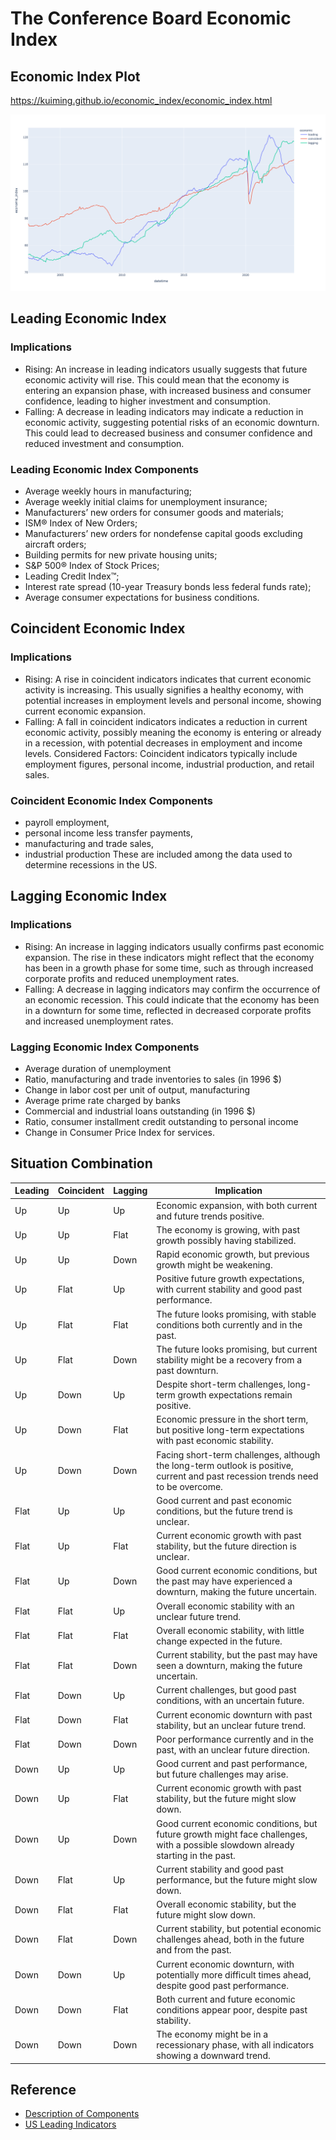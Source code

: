 # The Conference Board Economic Index

## Economic Index Plot
https://kuiming.github.io/economic_index/economic_index.html

![](economic_index.png)

## Leading Economic Index

### Implications
- Rising: An increase in leading indicators usually suggests that future economic activity will rise. This could mean that the economy is entering an expansion phase, with increased business and consumer confidence, leading to higher investment and consumption.
- Falling: A decrease in leading indicators may indicate a reduction in economic activity, suggesting potential risks of an economic downturn. This could lead to decreased business and consumer confidence and reduced investment and consumption.

### Leading Economic Index Components
- Average weekly hours in manufacturing;
- Average weekly initial claims for unemployment insurance; 
- Manufacturers’ new orders for consumer goods and materials; 
- ISM® Index of New Orders; 
- Manufacturers’ new orders for nondefense capital goods excluding aircraft orders;
- Building permits for new private housing units; 
- S&P 500® Index of Stock Prices; 
- Leading Credit Index™; 
- Interest rate spread (10-year Treasury bonds less federal funds rate); 
- Average consumer expectations for business conditions.


## Coincident Economic Index

### Implications
- Rising: A rise in coincident indicators indicates that current economic activity is increasing. This usually signifies a healthy economy, with potential increases in employment levels and personal income, showing current economic expansion.
- Falling: A fall in coincident indicators indicates a reduction in current economic activity, possibly meaning the economy is entering or already in a recession, with potential decreases in employment and income levels.
Considered Factors: Coincident indicators typically include employment figures, personal income, industrial production, and retail sales.

###  Coincident Economic Index Components
- payroll employment, 
- personal income less transfer payments, 
- manufacturing and trade sales, 
- industrial production
These are included among the data used to determine recessions in the US.

## Lagging Economic Index

### Implications
- Rising: An increase in lagging indicators usually confirms past economic expansion. The rise in these indicators might reflect that the economy has been in a growth phase for some time, such as through increased corporate profits and reduced unemployment rates.
- Falling: A decrease in lagging indicators may confirm the occurrence of an economic recession. This could indicate that the economy has been in a downturn for some time, reflected in decreased corporate profits and increased unemployment rates.

### Lagging Economic Index Components
- Average duration of unemployment
- Ratio, manufacturing and trade inventories to sales (in 1996 $)
- Change in labor cost per unit of output, manufacturing
- Average prime rate charged by banks
- Commercial and industrial loans outstanding (in 1996 $)
- Ratio, consumer installment credit outstanding to personal income
- Change in Consumer Price Index for services.


## Situation Combination


| Leading | Coincident | Lagging | Implication |
|---------|------------|---------|-------------|
| Up      | Up         | Up      | Economic expansion, with both current and future trends positive. |
| Up      | Up         | Flat    | The economy is growing, with past growth possibly having stabilized. |
| Up      | Up         | Down    | Rapid economic growth, but previous growth might be weakening. |
| Up      | Flat       | Up      | Positive future growth expectations, with current stability and good past performance. |
| Up      | Flat       | Flat    | The future looks promising, with stable conditions both currently and in the past. |
| Up      | Flat       | Down    | The future looks promising, but current stability might be a recovery from a past downturn. |
| Up      | Down       | Up      | Despite short-term challenges, long-term growth expectations remain positive. |
| Up      | Down       | Flat    | Economic pressure in the short term, but positive long-term expectations with past economic stability. |
| Up      | Down       | Down    | Facing short-term challenges, although the long-term outlook is positive, current and past recession trends need to be overcome. |
| Flat    | Up         | Up      | Good current and past economic conditions, but the future trend is unclear. |
| Flat    | Up         | Flat    | Current economic growth with past stability, but the future direction is unclear. |
| Flat    | Up         | Down    | Good current economic conditions, but the past may have experienced a downturn, making the future uncertain. |
| Flat    | Flat       | Up      | Overall economic stability with an unclear future trend. |
| Flat    | Flat       | Flat    | Overall economic stability, with little change expected in the future. |
| Flat    | Flat       | Down    | Current stability, but the past may have seen a downturn, making the future uncertain. |
| Flat    | Down       | Up      | Current challenges, but good past conditions, with an uncertain future. |
| Flat    | Down       | Flat    | Current economic downturn with past stability, but an unclear future trend. |
| Flat    | Down       | Down    | Poor performance currently and in the past, with an unclear future direction. |
| Down    | Up         | Up      | Good current and past performance, but future challenges may arise. |
| Down    | Up         | Flat    | Current economic growth with past stability, but the future might slow down. |
| Down    | Up         | Down    | Good current economic conditions, but future growth might face challenges, with a possible slowdown already starting in the past. |
| Down    | Flat       | Up      | Current stability and good past performance, but the future might slow down. |
| Down    | Flat       | Flat    | Overall economic stability, but the future might slow down. |
| Down    | Flat       | Down    | Current stability, but potential economic challenges ahead, both in the future and from the past. |
| Down    | Down       | Up      | Current economic downturn, with potentially more difficult times ahead, despite good past performance. |
| Down    | Down       | Flat    | Both current and future economic conditions appear poor, despite past stability. |
| Down    | Down       | Down    | The economy might be in a recessionary phase, with all indicators showing a downward trend. |


## Reference

- [Description of Components](https://www.conference-board.org/data/bci/index.cfm?id=2160)
- [US Leading Indicators](https://www.conference-board.org/topics/us-leading-indicators)